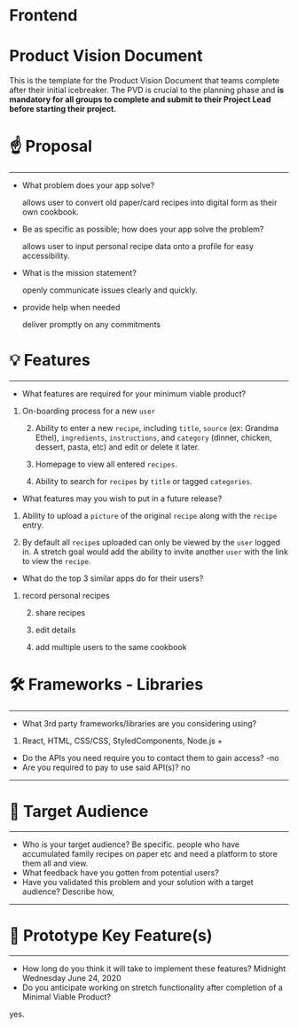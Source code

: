 # Frontend

# Product Vision Document

This is the template for the Product Vision Document that teams complete after their initial icebreaker. The PVD is crucial to the planning phase and **is mandatory for all groups to complete and submit to their Project Lead before starting their project.**

# ☝️ Proposal

---

- What problem does your app solve?

  allows user to convert old paper/card recipes into digital form as their own cookbook.

- Be as specific as possible; how does your app solve the problem?

  allows user to input personal recipe data onto a profile for easy accessibility.

- What is the mission statement?

  openly communicate issues clearly and quickly.

- provide help when needed

  deliver promptly on any commitments

# 💡 Features

---

- What features are required for your minimum viable product?

1.  On-boarding process for a new `user`

    2.  Ability to enter a new `recipe`, including `title`, `source` (ex: Grandma Ethel), `ingredients`, `instructions`, and `category` (dinner, chicken, dessert, pasta, etc) and edit or delete it later.

    3.  Homepage to view all entered `recipes`.

    4.  Ability to search for `recipes` by `title` or tagged `categories`.

- What features may you wish to put in a future release?

1.  Ability to upload a `picture` of the original `recipe` along with the `recipe` entry.

2.  By default all `recipe`s uploaded can only be viewed by the `user` logged in. A stretch goal would add the ability to invite another `user` with the link to view the `recipe`.

- What do the top 3 similar apps do for their users?

1. record personal recipes

   2. share recipes

   3. edit details

   4. add multiple users to the same cookbook

# 🛠 Frameworks - Libraries

---

- What 3rd party frameworks/libraries are you considering using?

1. React, HTML, CSS/CSS, StyledComponents, Node.js +

- Do the APIs you need require you to contact them to gain access?
  -no
- Are you required to pay to use said API(s)?
  no

---

# 🎯 Target Audience

---

- Who is your target audience? Be specific.
  people who have accumulated family recipes on paper etc and need a platform to store them all and view.
- What feedback have you gotten from potential users?
- Have you validated this problem and your solution with a target audience? Describe how,

---

# 🔑 Prototype Key Feature(s)

---

- How long do you think it will take to implement these features? Midnight Wednesday June 24, 2020
- Do you anticipate working on stretch functionality after completion of a Minimal Viable Product?

yes.
